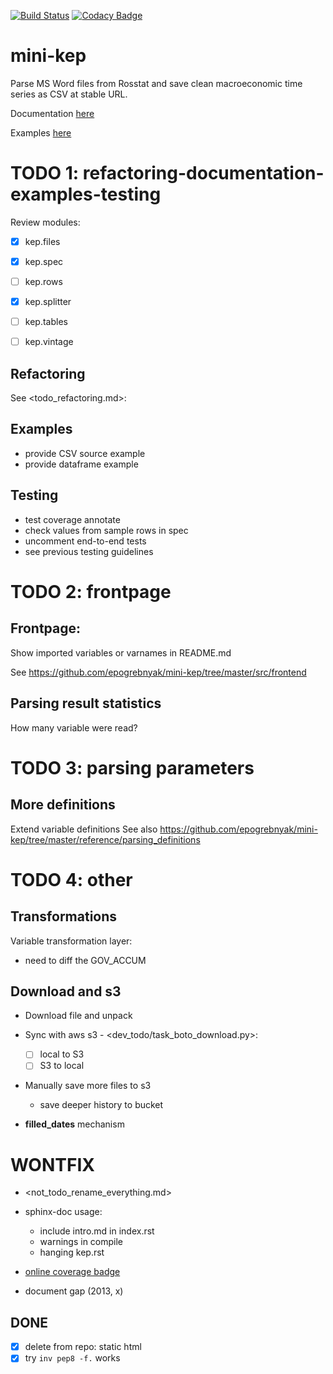[![Build Status](https://travis-ci.org/epogrebnyak/mini-kep.svg?branch=master)](https://travis-ci.org/epogrebnyak/mini-kep) 
[![Codacy Badge](https://api.codacy.com/project/badge/Grade/8a467743314641b4a22b66b327834367)](https://www.codacy.com/app/epogrebnyak/mini-kep?utm_source=github.com&amp;utm_medium=referral&amp;utm_content=epogrebnyak/mini-kep&amp;utm_campaign=Badge_Grade)

# mini-kep
Parse MS Word files from Rosstat and save clean macroeconomic time series as CSV at stable URL.

Documentation [here](http://mini-kep-docs.s3-website-eu-west-1.amazonaws.com)

Examples [here](https://github.com/epogrebnyak/mini-kep/blob/dev/src/example1.py)


# TODO 1: refactoring-documentation-examples-testing 

Review modules:
- [x] kep.files 
- [x] kep.spec 
- [ ] kep.rows
- [x] kep.splitter
- [ ] kep.tables
- [ ] kep.vintage



## Refactoring 

See <todo_refactoring.md>:

## Examples
  - provide CSV source example
  - provide dataframe example

## Testing 
- test coverage annotate 
- check values from sample rows in spec  
- uncomment end-to-end tests
- see previous testing guidelines  

# TODO 2: frontpage

## Frontpage:

Show imported variables or varnames in README.md

See <https://github.com/epogrebnyak/mini-kep/tree/master/src/frontend>

## Parsing result statistics

How many variable were read?

# TODO 3: parsing parameters 

## More definitions 

Extend variable definitions
See also <https://github.com/epogrebnyak/mini-kep/tree/master/reference/parsing_definitions>

# TODO 4: other

## Transformations

Variable transformation layer:
  - need to diff the GOV_ACCUM
  
## Download and s3

- Download file and unpack

- Sync with aws s3 - <dev_todo/task_boto_download.py>:
  - [ ] local to S3 
  - [ ] S3 to local 

- Manually save more files to s3
  - save deeper history to bucket
  
- **filled_dates** mechanism   
 
# WONTFIX
 
- <not_todo_rename_everything.md>

- sphinx-doc usage:
  - include intro.md in index.rst
  - warnings in compile
  - hanging kep.rst
  
- [online coverage badge](https://github.com/epogrebnyak/mini-kep/issues/23)

- document gap (2013, x)
  
  
## DONE
- [x] delete from repo: static html
- [x] try ```inv pep8 -f.``` works
